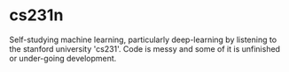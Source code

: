 # cs231n
Self-studying machine learning, particularly deep-learning by listening to the stanford university 'cs231'.
Code is messy and some of it is unfinished or under-going development.
